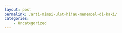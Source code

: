 ```yaml
---
layout: post
permalink: /arti-mimpi-ulat-hijau-menempel-di-kaki/
categories:
    - Uncategorized
---
```


